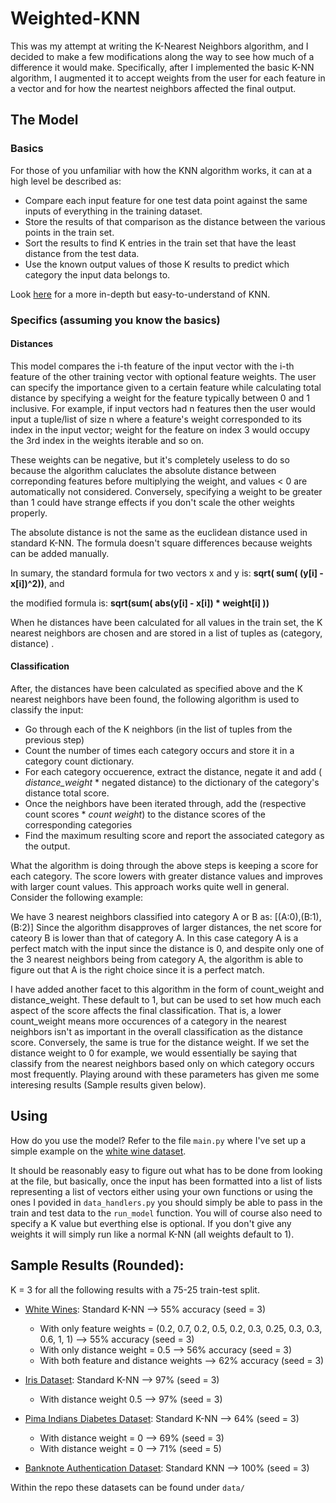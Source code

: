 # Weighted-KNN

This was my attempt at writing the K-Nearest Neighbors algorithm, and I decided to make a few modifications along the way to see how much of a difference it would make. Specifically, after I implemented the basic K-NN algorithm, I augmented it to accept weights from the user for each feature in a vector and for how the neartest neighbors affected the final output.

## The Model

### Basics 

For those of you unfamiliar with how the KNN algorithm works, it can at a high level be described as:
* Compare each input feature for one test data point against the same inputs of everything in the training dataset.
* Store the results of that comparison as the distance between the various points in the train set.
* Sort the results to find K entries in the train set that have the least distance from the test data.
* Use the known output values of those K results to predict which category the input data belongs to.

Look [here](https://en.wikipedia.org/wiki/K-nearest_neighbors_algorithm) for a more in-depth but easy-to-understand of KNN.

### Specifics (assuming you know the basics)

#### Distances
This model compares the i-th feature of the input vector with the i-th feature of the other training vector with optional feature weights. The user can specify the importance given to a certain feature while calculating total distance by specifying a weight for the feature typically between 0 and 1 inclusive. For example, if input vectors had n features then the user would input a tuple/list of size n where a feature's weight corresponded to its index in the input vector; weight for the feature on index 3 would occupy the 3rd index in the weights iterable and so on.

These weights can be negative, but it's completely useless to do so because the algorithm caluclates the absolute distance between correponding features before multiplying the weight, and values < 0 are automatically not considered. Conversely, specifying a weight to be greater than 1 could have strange effects if you don't scale the other weights properly.

The absolute distance is not the same as the euclidean distance used in standard K-NN. The formula doesn't square differences because weights can be added manually.

In sumary, the standard formula for two vectors x and y is: **sqrt( sum( (y[i] - x[i])^2))**, and
 
the modified formula is: **sqrt(sum( abs(y[i] - x[i]) * weight[i] ))**

When he distances have been calculated for all values in the train set, the K nearest neighbors are chosen and are stored in a list of tuples as (category, distance)
.
#### Classification

After, the distances have been calculated as specified above and the K nearest neighbors have been found, the following algorithm is used to classify the input: 

* Go through each of the K neighbors (in the list of tuples from the previous step)
* Count the number of times each category occurs and store it in a category count dictionary.
* For each category occuerence, extract the distance, negate it and add ( _distance_weight_ * negated distance) to the dictionary of the category's distance total score. 
* Once the neighbors have been iterated through, add the (respective count scores * _count weight_) to the distance scores of the corresponding categories
* Find the maximum resulting score and report the associated category as the output.

What the algorithm is doing through the above steps is keeping a score for each category. The score lowers with greater distance values and improves with larger count values. This approach works quite well in general. Consider the following example:

We have 3 nearest neighbors classified into category A or B as: [(A:0),(B:1),(B:2)]
Since the algorithm disapproves of larger distances, the net score for cateory B is lower than that of category A. In this case category A is a perfect match with the input since the distance is 0, and despite only one of the 3 nearest neighbors being from category A, the algorithm is able to figure out that A is the right choice since it is a perfect match.

I have added another facet to this algorithm in the form of count_weight and distance_weight. These default to 1, but can be used to set how much each aspect of the score affects the final classification. That is, a lower count_weight means more occurences of a category in the nearest neighbors isn't as important in the overall classification as the distance score. Conversely, the same is true for the distance weight. If we set the distance weight to 0 for example, we would essentially be saying that classify from the nearest neighbors based only on which category occurs most frequently. Playing around with these parameters has given me some interesing results (Sample results given below).


## Using

How do you use the model? Refer to the file `main.py` where I've set up a simple example on the [white wine dataset](https://archive.ics.uci.edu/ml/datasets/wine+quality).

It should be reasonably easy to figure out what has to be done from looking at the file, but basically, once the input has been formatted into a list of lists representing a list of vectors either using your own functions or using the ones I
povided in `data_handlers.py` you should simply be able to pass in the train and test data to the `run_model` function. You will of course also need to specify a K value but everthing else is optional. If you don't give any weights it will simply run like a normal K-NN (all weights default to 1).

## Sample Results (Rounded):
K = 3 for all the following results with a 75-25 train-test split.

* [White Wines](https://archive.ics.uci.edu/ml/datasets/wine+quality): Standard K-NN --> 55% accuracy (seed = 3)
  * With only feature weights = (0.2, 0.7, 0.2, 0.5, 0.2, 0.3, 0.25, 0.3, 0.3, 0.6, 1, 1) --> 55% accuracy (seed = 3)
  * With only distance weight = 0.5 --> 56% accuracy (seed = 3)
  * With both feature and distance weights --> 62% accuracy (seed = 3)

* [Iris Dataset](https://archive.ics.uci.edu/ml/datasets/iris): Standard K-NN --> 97% (seed = 3)
  * With distance weight 0.5 --> 97% (seed = 3)
                
* [Pima Indians Diabetes Dataset](https://www.kaggle.com/uciml/pima-indians-diabetes-database): Standard K-NN --> 64% (seed = 3)
  * With distance weight = 0 --> 69% (seed = 3)
  * With distance weight = 0 --> 71% (seed = 5)
* [Banknote Authentication Dataset](https://archive.ics.uci.edu/ml/datasets/banknote+authentication): Standard KNN --> 100% (seed = 3)

Within the repo these datasets can be found under `data/`
